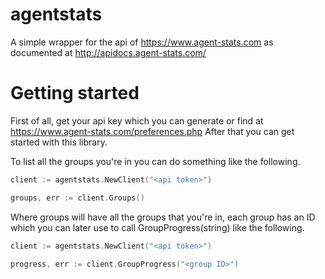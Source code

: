 # agentstats
A simple wrapper for the api of https://www.agent-stats.com as documented at http://apidocs.agent-stats.com/

# Getting started
First of all, get your api key which you can generate or find at https://www.agent-stats.com/preferences.php
After that you can get started with this library.

To list all the groups you're in you can do something like the following.
```go
client := agentstats.NewClient("<api token>")

groups, err := client.Groups()
```
Where groups will have all the groups that you're in, each group has an ID which you can later use to call GroupProgress(string) like the following.
```go
client := agentstats.NewClient("<api token>")

progress, err := client.GroupProgress("<group ID>")
```
